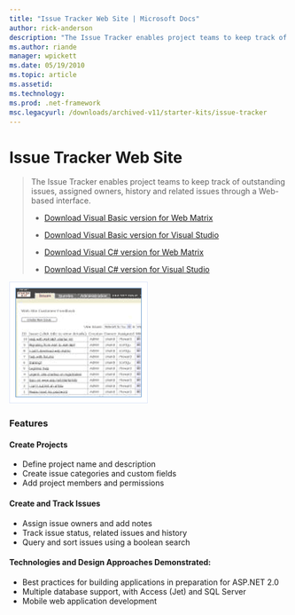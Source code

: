 ```yaml
---
title: "Issue Tracker Web Site | Microsoft Docs"
author: rick-anderson
description: "The Issue Tracker enables project teams to keep track of outstanding issues, assigned owners, history and related issues through a Web-based interface."
ms.author: riande
manager: wpickett
ms.date: 05/19/2010
ms.topic: article
ms.assetid: 
ms.technology: 
ms.prod: .net-framework
msc.legacyurl: /downloads/archived-v11/starter-kits/issue-tracker
---
```

Issue Tracker Web Site
====================
> The Issue Tracker enables project teams to keep track of outstanding issues, assigned owners, history and related issues through a Web-based interface.
> 
> - [Download Visual Basic version for Web Matrix](https://download.microsoft.com/download/0/3/c/03cd34c8-5813-42a1-a94b-fa07a3363b28/IssueTrackerVBSDK.msi)
> - [Download Visual Basic version for Visual Studio](https://download.microsoft.com/download/b/4/0/b403d362-2812-40be-9954-21675ae4b10d/IssueTrackerVBVS.msi)
> 
> - [Download Visual C# version for Web Matrix](https://download.microsoft.com/download/6/9/8/698c0edc-b710-4d4c-b4ad-6759c398bdd2/IssueTrackerCSSDK.msi)
> - [Download Visual C# version for Visual Studio](https://download.microsoft.com/download/6/2/9/6290d2b2-fcec-4624-9d04-5606e0c05b5c/IssueTrackerCSVS.msi)


![Issue Tracker Web Site](issue-tracker/_static/image1.png)


### Features

#### Create Projects

- Define project name and description
- Create issue categories and custom fields
- Add project members and permissions

#### Create and Track Issues

- Assign issue owners and add notes
- Track issue status, related issues and history
- Query and sort issues using a boolean search

#### Technologies and Design Approaches Demonstrated:

- Best practices for building applications in preparation for ASP.NET 2.0
- Multiple database support, with Access (Jet) and SQL Server
- Mobile web application development